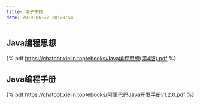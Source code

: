 ```yaml
---
title: 电子书籍
date: 2019-06-22 20:29:54
---
```


## Java编程思想
{% pdf https://chatbot.xielin.top/ebooks/Java编程思想(第4版).pdf %}

## Java编程手册
{% pdf https://chatbot.xielin.top/ebooks/阿里巴巴Java开发手册v1.2.0.pdf  %}
